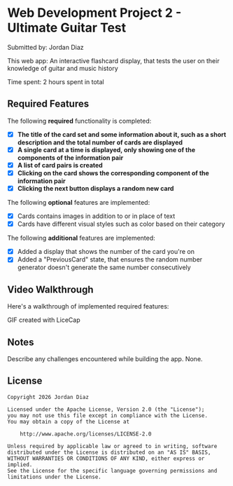 # Web Development Project 2 - Ultimate Guitar Test

Submitted by: Jordan Diaz

This web app: An interactive flashcard display, that tests the user on their knowledge of guitar and music history

Time spent: 2 hours spent in total

## Required Features

The following **required** functionality is completed:

- [x] **The title of the card set and some information about it, such as a short description and the total number of cards are displayed**
- [x] **A single card at a time is displayed, only showing one of the components of the information pair**
- [x] **A list of card pairs is created**
- [x] **Clicking on the card shows the corresponding component of the information pair**
- [x] **Clicking the next button displays a random new card**

The following **optional** features are implemented:

- [x] Cards contains images in addition to or in place of text
- [x] Cards have different visual styles such as color based on their category

The following **additional** features are implemented:

- [x] Added a display that shows the number of the card you're on
- [x] Added a "PreviousCard" state, that ensures the random number generator doesn't generate the same number consecutively

## Video Walkthrough

Here's a walkthrough of implemented required features:

GIF created with LiceCap

## Notes

Describe any challenges encountered while building the app.
None.

## License

    Copyright 2026 Jordan Diaz

    Licensed under the Apache License, Version 2.0 (the "License");
    you may not use this file except in compliance with the License.
    You may obtain a copy of the License at

        http://www.apache.org/licenses/LICENSE-2.0

    Unless required by applicable law or agreed to in writing, software
    distributed under the License is distributed on an "AS IS" BASIS,
    WITHOUT WARRANTIES OR CONDITIONS OF ANY KIND, either express or implied.
    See the License for the specific language governing permissions and
    limitations under the License.
